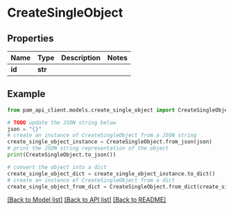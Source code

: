 # CreateSingleObject


## Properties

Name | Type | Description | Notes
------------ | ------------- | ------------- | -------------
**id** | **str** |  | 

## Example

```python
from pam_api_client.models.create_single_object import CreateSingleObject

# TODO update the JSON string below
json = "{}"
# create an instance of CreateSingleObject from a JSON string
create_single_object_instance = CreateSingleObject.from_json(json)
# print the JSON string representation of the object
print(CreateSingleObject.to_json())

# convert the object into a dict
create_single_object_dict = create_single_object_instance.to_dict()
# create an instance of CreateSingleObject from a dict
create_single_object_from_dict = CreateSingleObject.from_dict(create_single_object_dict)
```
[[Back to Model list]](../README.md#documentation-for-models) [[Back to API list]](../README.md#documentation-for-api-endpoints) [[Back to README]](../README.md)


